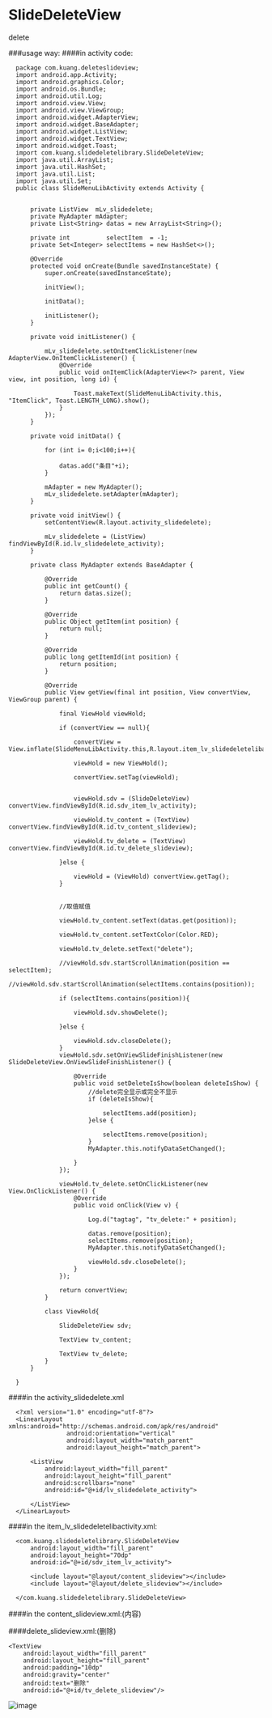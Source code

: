 # SlideDeleteView
delete

###usage way:
####in activity code:

      
      package com.kuang.deleteslideview;
      import android.app.Activity;
      import android.graphics.Color;
      import android.os.Bundle;
      import android.util.Log;
      import android.view.View;
      import android.view.ViewGroup;
      import android.widget.AdapterView;
      import android.widget.BaseAdapter;
      import android.widget.ListView;
      import android.widget.TextView;
      import android.widget.Toast;
      import com.kuang.slidedeletelibrary.SlideDeleteView;
      import java.util.ArrayList;
      import java.util.HashSet;
      import java.util.List;
      import java.util.Set;
      public class SlideMenuLibActivity extends Activity {
      
      
          private ListView  mLv_slidedelete;
          private MyAdapter mAdapter;
          private List<String> datas = new ArrayList<String>();
      
          private int          selectItem  = -1;
          private Set<Integer> selectItems = new HashSet<>();
      
          @Override
          protected void onCreate(Bundle savedInstanceState) {
              super.onCreate(savedInstanceState);
      
              initView();
      
              initData();
      
              initListener();
          }
      
          private void initListener() {
      
              mLv_slidedelete.setOnItemClickListener(new AdapterView.OnItemClickListener() {
                  @Override
                  public void onItemClick(AdapterView<?> parent, View view, int position, long id) {
      
                      Toast.makeText(SlideMenuLibActivity.this, "ItemClick", Toast.LENGTH_LONG).show();
                  }
              });
          }
      
          private void initData() {
      
              for (int i= 0;i<100;i++){
      
                  datas.add("条目"+i);
              }
      
              mAdapter = new MyAdapter();
              mLv_slidedelete.setAdapter(mAdapter);
          }
      
          private void initView() {
              setContentView(R.layout.activity_slidedelete);
      
              mLv_slidedelete = (ListView) findViewById(R.id.lv_slidedelete_activity);
          }
      
          private class MyAdapter extends BaseAdapter {
      
              @Override
              public int getCount() {
                  return datas.size();
              }
      
              @Override
              public Object getItem(int position) {
                  return null;
              }
      
              @Override
              public long getItemId(int position) {
                  return position;
              }
      
              @Override
              public View getView(final int position, View convertView, ViewGroup parent) {
      
                  final ViewHold viewHold;
      
                  if (convertView == null){
      
                      convertView = View.inflate(SlideMenuLibActivity.this,R.layout.item_lv_slidedeletelibactivity,null);
      
                      viewHold = new ViewHold();
      
                      convertView.setTag(viewHold);
      
      
                      viewHold.sdv = (SlideDeleteView) convertView.findViewById(R.id.sdv_item_lv_activity);
      
                      viewHold.tv_content = (TextView) convertView.findViewById(R.id.tv_content_slideview);
      
                      viewHold.tv_delete = (TextView) convertView.findViewById(R.id.tv_delete_slideview);
      
                  }else {
      
                      viewHold = (ViewHold) convertView.getTag();
                  }
      
      
                  //取值赋值
      
                  viewHold.tv_content.setText(datas.get(position));
      
                  viewHold.tv_content.setTextColor(Color.RED);
      
                  viewHold.tv_delete.setText("delete");
      
                  //viewHold.sdv.startScrollAnimation(position == selectItem);
                  //viewHold.sdv.startScrollAnimation(selectItems.contains(position));
      
                  if (selectItems.contains(position)){
      
                      viewHold.sdv.showDelete();
      
                  }else {
      
                      viewHold.sdv.closeDelete();
                  }
                  viewHold.sdv.setOnViewSlideFinishListener(new SlideDeleteView.OnViewSlideFinishListener() {
      
                      @Override
                      public void setDeleteIsShow(boolean deleteIsShow) {
                          //delete完全显示或完全不显示
                          if (deleteIsShow){
      
                              selectItems.add(position);
                          }else {
      
                              selectItems.remove(position);
                          }
                          MyAdapter.this.notifyDataSetChanged();
      
                      }
                  });
      
                  viewHold.tv_delete.setOnClickListener(new View.OnClickListener() {
                      @Override
                      public void onClick(View v) {
      
                          Log.d("tagtag", "tv_delete:" + position);
      
                          datas.remove(position);
                          selectItems.remove(position);
                          MyAdapter.this.notifyDataSetChanged();
      
                          viewHold.sdv.closeDelete();
                      }
                  });
      
                  return convertView;
              }
      
              class ViewHold{
      
                  SlideDeleteView sdv;
      
                  TextView tv_content;
      
                  TextView tv_delete;
              }
          }
      
      }
      
      
####in the activity_slidedelete.xml

      <?xml version="1.0" encoding="utf-8"?>
      <LinearLayout xmlns:android="http://schemas.android.com/apk/res/android"
                    android:orientation="vertical"
                    android:layout_width="match_parent"
                    android:layout_height="match_parent">
      
          <ListView
              android:layout_width="fill_parent"
              android:layout_height="fill_parent"
              android:scrollbars="none"
              android:id="@+id/lv_slidedelete_activity">
      
          </ListView>
      </LinearLayout>
      
      

####in the item_lv_slidedeletelibactivity.xml:

      <com.kuang.slidedeletelibrary.SlideDeleteView
          android:layout_width="fill_parent"
          android:layout_height="70dp"
          android:id="@+id/sdv_item_lv_activity">
      
          <include layout="@layout/content_slideview"></include>
          <include layout="@layout/delete_slideview"></include>
      
      </com.kuang.slidedeletelibrary.SlideDeleteView>
      
####in the content_slideview.xml:(内容)
      <RelativeLayout xmlns:android="http://schemas.android.com/apk/res/android"
                    android:layout_width="match_parent"
                    android:layout_height="70dp"
                      android:background="#0000ff">
          <TextView
              android:layout_width="wrap_content"
              android:layout_height="wrap_content"
              android:layout_centerInParent="true"
              android:text="条目1"
              android:textColor="#ffffff"
              android:padding="10dp"
              android:id="@+id/tv_content_slideview"/>
      </RelativeLayout>
      
####delete_slideview.xml:(删除)
<LinearLayout xmlns:android="http://schemas.android.com/apk/res/android"
              android:orientation="vertical"
              android:layout_width="100dp"
              android:background="#ff0000"
              android:layout_height="70dp">

    <TextView
        android:layout_width="fill_parent"
        android:layout_height="fill_parent"
        android:padding="10dp"
        android:gravity="center"
        android:text="删除"
        android:id="@+id/tv_delete_slideview"/>

</LinearLayout>


![image](https://github.com/kuang2010/SlideDeleteView/blob/master/1.png)
